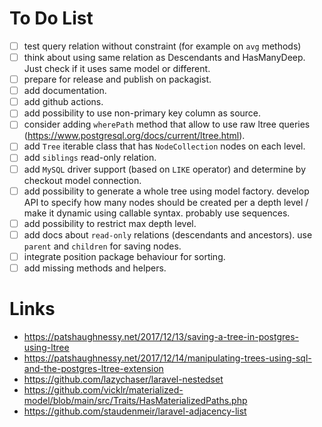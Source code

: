 # To Do List
- [ ] test query relation without constraint (for example on `avg` methods)
- [ ] think about using same relation as Descendants and HasManyDeep. Just check if it uses same model or different.
- [ ] prepare for release and publish on packagist.
- [ ] add documentation.
- [ ] add github actions.
- [ ] add possibility to use non-primary key column as source.
- [ ] consider adding `wherePath` method that allow to use raw ltree queries (https://www.postgresql.org/docs/current/ltree.html).
- [ ] add `Tree` iterable class that has `NodeCollection` nodes on each level.
- [ ] add `siblings` read-only relation.
- [ ] add `MySQL` driver support (based on `LIKE` operator) and determine by checkout model connection.
- [ ] add possibility to generate a whole tree using model factory. develop API to specify how many nodes should be created per a depth level / make it dynamic using callable syntax. probably use sequences.
- [ ] add possibility to restrict max depth level.
- [ ] add docs about `read-only` relations (descendants and ancestors). use `parent` and `children` for saving nodes.
- [ ] integrate position package behaviour for sorting.
- [ ] add missing methods and helpers.

# Links
- https://patshaughnessy.net/2017/12/13/saving-a-tree-in-postgres-using-ltree
- https://patshaughnessy.net/2017/12/14/manipulating-trees-using-sql-and-the-postgres-ltree-extension
- https://github.com/lazychaser/laravel-nestedset
- https://github.com/vicklr/materialized-model/blob/main/src/Traits/HasMaterializedPaths.php
- https://github.com/staudenmeir/laravel-adjacency-list
